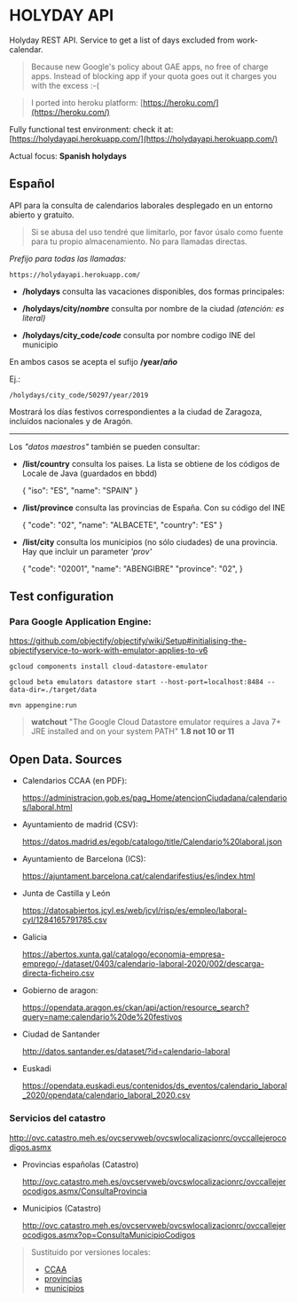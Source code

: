 # HOLYDAY API

Holyday REST API. Service to get a list of days excluded from work-calendar.

> Because new Google's policy about GAE apps, no free of charge apps. Instead of blocking app if your quota goes out it charges you with the excess :-(

> I ported into heroku platform: [https://heroku.com/](https://heroku.com/)

Fully functional test environment: check it at: [https://holydayapi.herokuapp.com/](https://holydayapi.herokuapp.com/)

Actual focus: **Spanish holydays**

## Español

API para la consulta de calendarios laborales desplegado en un entorno abierto y gratuito.

> Si se abusa del uso tendré que limitarlo, por favor úsalo como fuente para tu propio almacenamiento.
No para llamadas directas.

_Prefijo para todas las llamadas:_
 
    https://holydayapi.herokuapp.com/
    
* **/holydays** consulta las vacaciones disponibles, dos formas principales:

* **/holydays/city/_nombre_** consulta por nombre de la ciudad _(atención: es literal)_

* **/holydays/city_code/_code_** consulta por nombre codigo INE del municipio

En ambos casos se acepta el sufijo **/year/_año_**

Ej.: 

    /holydays/city_code/50297/year/2019
    
Mostrará los días festivos correspondientes a la ciudad de Zaragoza, incluidos nacionales y de Aragón.

---

Los _"datos maestros"_ también se pueden consultar:
    
* **/list/country**    consulta los paises. La lista se obtiene de los códigos de Locale de Java (guardados en bbdd)
    
    {
    "iso": "ES",
    "name": "SPAIN"
    }
    
* **/list/province**   consulta las provincias de España. Con su código del INE

    {
    "code": "02",
    "name": "ALBACETE",
    "country": "ES"
    }

* **/list/city**       consulta los municipios (no sólo ciudades) de una provincia. Hay que incluir un parameter _'prov'_

    {
    "code": "02001",
    "name": "ABENGIBRE"
    "province": "02",
    }
    

## Test configuration

### Para Google Application Engine:

https://github.com/objectify/objectify/wiki/Setup#initialising-the-objectifyservice-to-work-with-emulator-applies-to-v6

    gcloud components install cloud-datastore-emulator
    
    gcloud beta emulators datastore start --host-port=localhost:8484 --data-dir=./target/data
    
    mvn appengine:run
    
>**watchout** "The Google Cloud Datastore emulator requires a Java 7+ JRE installed and on your system PATH" 
**1.8 not 10 or 11**
    
## Open Data. Sources

* Calendarios CCAA (en PDF):

    https://administracion.gob.es/pag_Home/atencionCiudadana/calendarios/laboral.html

* Ayuntamiento de madrid (CSV):

    https://datos.madrid.es/egob/catalogo/title/Calendario%20laboral.json

* Ayuntamiento de Barcelona (ICS):

    https://ajuntament.barcelona.cat/calendarifestius/es/index.html
    
* Junta de Castilla y León

    https://datosabiertos.jcyl.es/web/jcyl/risp/es/empleo/laboral-cyl/1284165791785.csv
    
* Galicia

    https://abertos.xunta.gal/catalogo/economia-empresa-emprego/-/dataset/0403/calendario-laboral-2020/002/descarga-directa-ficheiro.csv

* Gobierno de aragon:

    https://opendata.aragon.es/ckan/api/action/resource_search?query=name:calendario%20de%20festivos
    
* Ciudad de Santander

    http://datos.santander.es/dataset/?id=calendario-laboral
    
* Euskadi

    https://opendata.euskadi.eus/contenidos/ds_eventos/calendario_laboral_2020/opendata/calendario_laboral_2020.csv
    
### Servicios del catastro

http://ovc.catastro.meh.es/ovcservweb/ovcswlocalizacionrc/ovccallejerocodigos.asmx
    
* Provincias españolas (Catastro)

    http://ovc.catastro.meh.es/ovcservweb/ovcswlocalizacionrc/ovccallejerocodigos.asmx/ConsultaProvincia
    
* Municipios (Catastro)

    http://ovc.catastro.meh.es/ovcservweb/ovcswlocalizacionrc/ovccallejerocodigos.asmx?op=ConsultaMunicipioCodigos

> Sustituido por versiones locales:
>
> * [CCAA](data/comunidades_autonomas.json)
> * [provincias](data/provincias.json)
> * [municipios](data/municipios.json)
